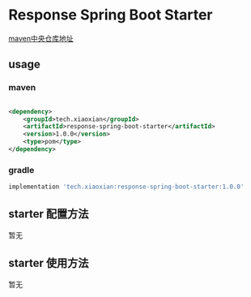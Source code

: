 # Response Spring Boot Starter

[maven中央仓库地址](https://search.maven.org/artifact/tech.xiaoxian/response-spring-boot-starter)

## usage

### maven

```xml

<dependency>
    <groupId>tech.xiaoxian</groupId>
    <artifactId>response-spring-boot-starter</artifactId>
    <version>1.0.0</version>
    <type>pom</type>
</dependency>
```

### gradle

```groovy
implementation 'tech.xiaoxian:response-spring-boot-starter:1.0.0'
```

## starter 配置方法

暂无

## starter 使用方法

暂无
